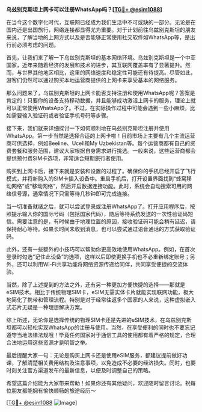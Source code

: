 **乌兹别克斯坦上网卡可以注册WhatsApp吗？[[TG💪+ @esim1088](https://t.me/s/esim1088)]**

在当今这个数字化时代，互联网已经成为我们生活中不可或缺的一部分。无论是在国内还是出国旅行，网络连接都显得尤为重要。对于计划前往乌兹别克斯坦的朋友来说，了解当地的上网方式以及是否能够正常使用社交软件如WhatsApp等，是出行前必须考虑的问题。

首先，让我们来了解一下乌兹别克斯坦的基本网络环境。乌兹别克斯坦是一个中亚国家，近年来随着经济的发展和技术的进步，其互联网覆盖率有了显著提升。然而，与世界其他地区相比，这里的网络速度和稳定性可能还有待提高。尽管如此，游客们仍然可以通过购买本地运营商提供的上网卡来享受基本的网络服务。

那么问题来了，乌兹别克斯坦的上网卡能否支持注册和使用WhatsApp呢？答案是肯定的！只要你的设备支持移动数据，并且能够成功激活上网卡的服务，理论上就可以正常使用WhatsApp了。不过，在实际操作过程中可能会遇到一些小麻烦，比如需要输入验证码或者验证手机号码等步骤。

接下来，我们就来详细探讨一下如何顺利地在乌兹别克斯坦注册并使用WhatsApp。第一步当然是选择合适的上网卡啦！目前市场上主要有几个主流运营商可供选择，例如Beeline、Ucell和My Uzbekistan等。每个运营商都有自己的资费套餐和服务范围，建议大家根据自身需求进行挑选。一般来说，这些运营商都会提供预付费SIM卡选项，非常适合短期旅行者使用。

购买到上网卡后，接下来就是安装和设置的过程了。确保你的手机已经开启了飞行模式，并将新购入的SIM卡插入设备中。重启手机后，打开设置界面找到“蜂窝移动网络”或“移动网络”，然后开启数据连接功能。此时，系统会自动搜索可用的网络信号源，通常情况下只需等待几秒钟即可完成连接。

当一切准备就绪之后，就可以尝试登录或注册WhatsApp了。打开应用程序后，按照提示输入你的国际号码（包括国家代码），随后等待系统发送的一次性验证码短信。需要注意的是，有时候由于地理位置的原因，接收验证码可能会稍有延迟，请保持耐心等待。如果长时间未收到消息，也可以尝试通过语音通话的方式获取验证码。

此外，还有一些额外的小技巧可以帮助你更高效地使用WhatsApp。例如，在首次登录时勾选“记住此设备”的选项，这样以后即使更换手机也不必重新绑定账号；另外，还可以利用Wi-Fi共享功能将网络资源传递给同伴，共同享受便捷的交流体验。

当然，除了上述提到的方法之外，还有另一种更加方便快捷的选择——那就是eSIM技术。相比于传统物理SIM卡，eSIM无需实体卡片就能实现联网功能，极大地简化了携带和管理流程。特别是对于经常往返多个国家的人来说，这种虚拟嵌入式芯片无疑是一种理想解决方案。

综上所述，无论你是选择传统的物理SIM卡还是先进的eSIM技术，在乌兹别克斯坦都可以轻松实现WhatsApp的注册与使用。当然，在享受便利的同时也不要忘记遵守当地法律法规哦！毕竟任何国家对于通信工具的使用都有着严格的规定，合理合法地运用这些资源才是明智之举。

最后提醒大家一句：无论是购买上网卡还是使用eSIM服务，都建议提前做好功课，了解清楚相关费用结构及注意事项，以免造成不必要的经济损失。同时，也要时刻关注官方渠道发布的最新信息，以便及时调整自己的策略。

希望这篇介绍能为大家带来帮助！如果你还有其他疑问，欢迎随时留言讨论。祝每位朋友都能拥有愉快顺畅的旅途经历～ 

[[TG💪+ @esim1088](https://t.me/s/esim1088) ![Image](https://i.postimg.cc/4NQfJmqS/Snipaste-2025-05-13-00-14-12.png)]